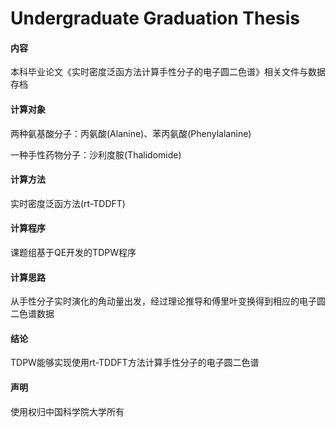 # Undergraduate Graduation Thesis

#### 内容

本科毕业论文《实时密度泛函方法计算手性分子的电子圆二色谱》相关文件与数据存档

#### 计算对象

两种氨基酸分子：丙氨酸(Alanine)、苯丙氨酸(Phenylalanine)

一种手性药物分子：沙利度胺(Thalidomide)

#### 计算方法

实时密度泛函方法(rt-TDDFT)

#### 计算程序

课题组基于QE开发的TDPW程序

#### 计算思路

从手性分子实时演化的角动量出发，经过理论推导和傅里叶变换得到相应的电子圆二色谱数据

#### 结论

TDPW能够实现使用rt-TDDFT方法计算手性分子的电子圆二色谱

#### 声明

使用权归中国科学院大学所有
